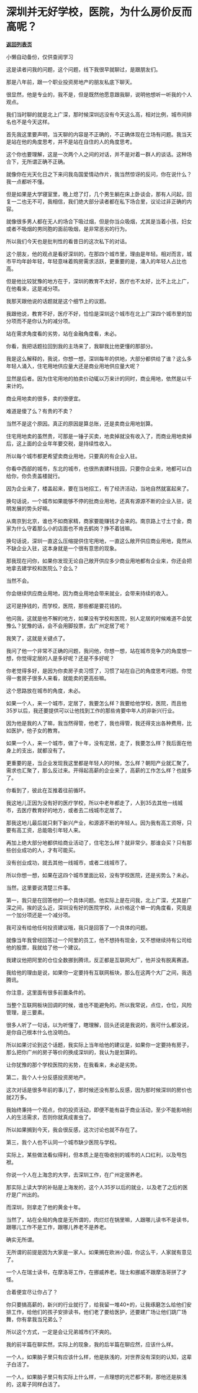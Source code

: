 # 深圳并无好学校，医院，为什么房价反而高呢？

[**返回列表页**](/gzh/记忆承载)

小懒自动备份，仅供查阅学习

这是读者问我的问题，这个问题，线下我很早就聊过，是跟朋友们。  

  

那是八年前，跟一个职业投资房地产的朋友私底下聊天。

  

很显然，他是专业的，我不是，但是既然他愿意跟我聊，说明他想听一听我的个人观点。

  

我们当时聊的就是北上广深，那时候深圳远没有今天这么高，相对比例，城市间排名也不是今天这样。

  

首先我这里要声明，当天聊的内容是不正确的，不正确体现在立场有问题。我当天是站在他的角度思考，并不是站在自住的人的角度思考。  

  

这个你也要理解，这是一次两个人之间的对话，并不是对着一群人的谈话。这种场合下，无所谓正确不正确。  

  

就像你在光天化日之下来问我岛国爱情动作片，我当然惊讶的反问，你在说什么？我一点都听不懂。

  

但是如果是大学寝室里，晚上熄了灯，几个男生躺在床上卧谈会，那有人问起，回复一二也无不可，我相信，我们绝大部分读者都在私下场合里，议论过非正确的内容。

  

就像很多男人都在无人的场合下吸过烟，但是你当众吸烟，尤其是当着小孩，妇女或者不吸烟的男同胞的面前吸烟，是非常恶劣的行为。

  

所以我们今天也是批判性的看昔日的这次私下的对话。  

  

这个朋友，他的观点是看好深圳的，在那四个城市里，理由是年轻。相对而言，城市平均年龄年轻，年轻意味着购房需求活跃，更重要的是，涌入的年轻人占比也高。  

  

但是他比较犹豫的地方在于，深圳的教育不太好，医疗也不太好，比不上北上广，在他看来，这是减分项。  

  

我那天跟他说的话题就是这个细节上的议题。

  

我跟他说，教育不好，医疗不好，恰恰是深圳这个城市在北上广深四个城市里的加分项而不是你认为的减分项。  

  

站在需求角度看的劣势，站在金融角度看，未必。  

  

你看，我把话题拉回到我的主场来了，我聊我比他更懂的那部分。  

  

我是这么解释的，我说，你想一想，深圳每年的供地，大部分都供给了谁？这么多年轻人涌入，住宅用地供应量大还是商业用地供应量大呢？  

  

显然是后者。因为住宅用地的拍卖价动辄以万来计的同时，商业用地，依然是以千来计的。

  

商业用地卖的很多，卖的很便宜。

  

难道是傻了么？有贵的不卖？

  

当然不是这个原因。真正的原因是算总账，还是卖商业用地划算。

  

住宅用地卖的虽然贵，可那是一锤子买卖，地卖掉就没有收入了，而商业用地卖掉后，这上面的企业年年要交税，是持续性收入。  

  

所以每个城市都更希望卖商业用地，只要真的有企业入驻。

  

你看中西部的城市，东北的城市，也很热衷建科技园，只要你企业来，地都可以白给你，你负责盖楼就行。  

  

因为企业来了，楼盖起来，要在当地招工，有了经济活动，当地自然就富起来了。

  

换句话说，一个城市如果能够不停的批商业用地，还真有源源不断的企业入驻，说明发展的势头好嘛。

  

从南京到北京，谁也不如商家精，商家要能赚钱才会来的。南京路上寸土寸金，商家为什么守着那么小的店面也不肯去鹤岗？挣不着钱嘛。

  

换句话说，深圳一直这么压缩提供住宅用地，一直这么敞开供应商业用地，竟然从不缺企业入驻，这本身就是一个很有意思的现象。  

  

那我现在问你，如果你发现无论自己敞开供应多少商业用地都有企业来，你还会把地拿去建学校和医院么？会么？  

  

当然不会。  

  

你会继续供应商业用地，因为商业用地会带来就业，会带来持续的收入。  

  

这可是挣钱的，而学校，医院，那些都是要花钱的。

  

他问我，这就是他不解的地方，如果没有学校和医院，别人定居的时候难道不会犹豫么？犹豫的话，会不会用脚投票，去广州定居了呢？

  

我笑了，这就是关键点了。

  

我问了他一个非常不正确的问题，我问他，你想一想，站在城市竞争力的角度想一想，你觉得定居的人是多好呢？还是不多好呢？  

  

你老觉得多好，是因为你卖房子卖习惯了，习惯了站在自己的角度思考问题。你觉得一套房子很多人来看，就能卖的更高些嘛。  

  

这个思路放在城市的角度，未必。

  

如果一个人，来一个城市，定居了，我要怎么样？我要给他学校，医院，而且他35岁以后，我还要提供可以让他找到工作的那些肯要中年人的非新兴行业。

  

因为他是我的人了嘛，我当然得管，他老了，我也得管，我还得支出各种费用，比如医护，他子女的教育。  

  

如果一个人，来一个城市，做了十年，没有定居，走了，我要怎么样？我后面在他身上的支出，就都没有了。  

  

更重要的是，当企业发现我这里都是年轻人的时候，怎么样？朝阳产业就汇聚了，需求也汇聚了，那么反过来。开得起高薪的企业来了，高薪的工作怎么样？也就多了。  

  

你看到了，彼此在互推着往前循环。

  

我这地儿正因为没有好的医疗学校，所以中老年都走了，人到35去其他一线城市，去医疗教育好的地方，或者去二线城市定居了。  

  

那我这地儿最后就只剩下新兴产业，和源源不断的年轻人。因为我有高工资呀，只要有高工资，总能吸引年轻人来。

  

再加上绝大部分地都供给商业活动了，住宅怎么样？就非常少。那谁会买？只有那些创业成功的人，才有可能买。  

  

没有创业成功，就去其他一线城市，或者二线城市了。  

  

所以你想一想，如果在这四个城市里面比较，没有学校医院，还是劣势么？未必。  

  

当然，这里要说清楚三件事。  

  

第一，我只是在回答他的一个具体问题。他实际上是在问我，北上广深，尤其是广深之间，挨的这么近，深圳没有好的医院学校，从价格这个单一的角度看，究竟是一个加分项还是一个减分项。

  

我可没有给他任何投资建议哦，我只是回答了一个具体的问题。  

  

就像当年我曾经回答过一个阿里的员工，他不想持有现金，又不想继续持有公司给他的股票，我就给了他一个建议。

  

我建议他把阿里的仓位全数挪到腾讯，反正都是互联网大厂，他并没有脱离赛道。

  

我给他的理由是说，如果你一定要持有互联网板块，那么在这两个大厂之间，我选腾讯。  

  

你注意，这里面有很多前置条件的。

  

当整个互联网板块回调的时候，谁也不能避免的。所以我常说，点位，仓位，风险管理，是三要素。  

  

很多人听了一句话，以为听懂了，瞎理解，回头还说是我说的，我可什么都没说，是你自己根本什么也没明白。

  

所以如果讨论到这个话题，我实际上当年给他的建议是，如果你一定要持有房子，那么把你广州的房子等价的换成深圳的，我认为是划算的。  

  

让你犹豫的那个学校医院的劣势，在我看来，未必是劣势。  

  

第二，我个人十分反感投资房地产。  

  

这次对话是很多年前的事儿了，那时候还没有那么反感，因为那时候深圳的房价也就2万多。

  

我始终秉持一个观点，你的投资活动，即便不能有益于商业活动，至少不能影响别人的生活需求，否则你就真成害虫了。

  

所以如果搁到今天，我会很反感，这次讨论也就不存在了。

  

第三，我个人也不认同一个城市缺少医院与学校。  

  

实际上，某些做法看似得利，但本质上是在吸收别的城市的人口红利，以及甩包袱。  

  

你说一个人在上海念的大学，去深圳工作，在广州定居养老。

  

那实际上读大学的补贴是上海发的，这个人35岁以后的就业，以及老了之后的医疗是广州出的。

  

而深圳，则拿走了他的黄金十年。

  

当然了，站在全局的角度是无所谓的，肉烂烂在锅里嘛，人跟哪儿读书不是读书，跟哪儿工作不是工作，跟哪儿养老不是养老。  

  

确实无所谓。

  

无所谓的前提是因为大家是一家人。如果搁在欧洲小国，你这么干，人家就有意见了。  

  

一个人在瑞士读书，在摩洛哥工作，在挪威养老。瑞士和挪威不跟摩洛哥拼了才怪。

  

合着便宜尽让你占了？  

  

你只要搞高薪的，新兴的行业就行了，给我留一堆40+的，让我琢磨怎么给他们安排工作，给他们的孩子安排读书，他们老了要给医护，还要建广场让他们跳广场舞，你有拿我当兄弟么？  

  

所以这个方式，一定是会让兄弟城市们不爽的。  

  

我的前半篇在聊实然，实际上的现象，我的后半篇在聊应然，应该什么样。  

  

一个人，如果脑子里只有应该什么样，他是肤浅的，对世界没有深刻的认知，这辈子白活了。  

  

一个人，如果脑子里只有实际上什么样，一点理想的光芒都不剩，那他还是肤浅的，这辈子同样白活了。

